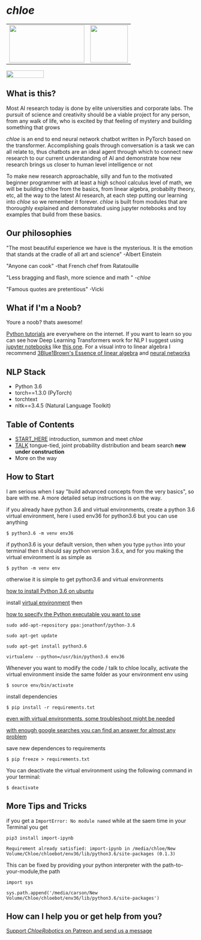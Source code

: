 # *chloe*


<table style="background:transparent;" ><tr>
<td><img width="200" height="100" src="https://venturebeat.com/wp-content/uploads/2019/06/pytorch.jpg">
</td>
<td><img width="100" height="100" src="https://avatars3.githubusercontent.com/u/56938552?s=100&v=1"></td>
</tr></table>


<img src="https://raw.githubusercontent.com/dwyl/repo-badges/master/highresPNGs/start-with-why-HiRes.png" height="20" width="100">

## What is this?

Most AI research today is done by elite universities and corporate labs. The pursuit of science and creativity should be a viable project for any person, from any walk of life, who is excited by that feeling of mystery and building something that grows  

*chloe* is an end to end neural network chatbot written in PyTorch based on the transformer. Accomplishing goals through conversation is a task we can all relate to, thus chatbots are an ideal agent through which to connect new research to our current understanding of AI and demonstrate how new research brings us closer to human level intelligence or not

To make new research approachable, silly and fun to the motivated beginner programmer  with at least a high school calculus level of math, we will be building chloe from the basics, from linear algebra, probabilty theory, etc, all the way to the latest AI research, at each step putting our learning into *chloe* so we remember it forever. *chloe* is built from modules that are thoroughly explained and demonstrated using jupyter notebooks and toy examples that build from these basics. 

## Our philosophies

"The most beautiful experience we have is the mysterious. It is the  emotion that stands at the cradle of all art and science" -Albert Einstein

"Anyone can cook" -that French chef from Ratatouille

"Less bragging and flash, more science and math " -*chloe* 

"Famous quotes are pretentious" -Vicki 

## What if I'm a Noob?

Youre a noob? thats awesome! 

[Python tutorials](https://www.learnpython.org/) are everywhere on the internet. If you want to learn so you can see how Deep Learning Transformers work for NLP I suggest using [jupyter notebooks](https://youtu.be/pxPzuyCOoMI) like [this one](https://www.dataquest.io/blog/jupyter-notebook-tutorial/). For a visual intro to linear algebra I recommend [3Blue1Brown's Essence of linear algebra](https://youtu.be/fNk_zzaMoSs) and [neural networks](https://youtu.be/aircAruvnKk)

## NLP Stack 

- Python 3.6
- torch==1.3.0 (PyTorch)
- torchtext 
- nltk==3.4.5 (Natural Language Toolkit)

## Table of Contents

- [START_HERE](START_HERE.ipynb) introduction, summon and meet *chloe*
- [TALK](notebooks/Talk.ipynb) tongue-tied, joint probability distribution and beam search **new under construction**
- More on the way

## How to Start

I am serious when I say "build advanced concepts from the very basics", so bare with me. A more detailed setup instructions is on the way. 


if you already have python 3.6 and virtual environments, create a python 3.6 virtual environment, here i used env36 for python3.6 but you can use anything

`$ python3.6 -m venv env36`

if python3.6 is your default version, then when you type `python` into your terminal then it should say python version 3.6.x, and for you making the virtual environment is as simple as 

`$ python -m venv env`

otherwise it is simple to get python3.6 and virtual environments

[how to install Python 3.6 on ubuntu](http://ubuntuhandbook.org/index.php/2017/07/install-python-3-6-1-in-ubuntu-16-04-lts/)

install [virtual environment](https://towardsdatascience.com/virtual-environments-104c62d48c54) then 

[how to specify the Python executable you want to use](https://stackoverflow.com/questions/1534210/use-different-python-version-with-virtualenv)


`sudo add-apt-repository ppa:jonathonf/python-3.6`

`sudo apt-get update`

`sudo apt-get install python3.6`

`virtualenv --python=/usr/bin/python3.6 env36`


Whenever you want to modify the code / talk to chloe locally, activate the virtual environment inside the same folder as your environment env using 

`$ source env/bin/activate`

install dependencies

`$ pip install -r requirements.txt`

[even with virtual environments, some troubleshoot might be needed](https://github.com/tensorflow/tensorflow/issues/559)

[with enough google searches you can find an answer for almost any problem](https://stackoverflow.com/questions/45912674/attributeerror-module-numpy-core-multiarray-has-no-attribute-einsum)

save new dependences to requirements

`$ pip freeze > requirements.txt`

You can deactivate the virtual environment using the following command in your terminal:

`$ deactivate`

## More Tips and Tricks

if you get a `ImportError: No module named` while at the saem time in your Terminal you get 

`pip3 install import-ipynb`

`Requirement already satisfied: import-ipynb in /media/chloe/New Volume/Chloe/chloebot/env36/lib/python3.6/site-packages (0.1.3)`

This can be fixed by providing your python interpreter with the path-to-your-module,the path 

`import sys`

`sys.path.append('/media/carson/New Volume/Chloe/chloebot/env36/lib/python3.6/site-packages')` 

## How can I help you or get help from you?

[Support *ChloeRobotics* on Patreon and send us a message](https://www.patreon.com/chloerobotics)